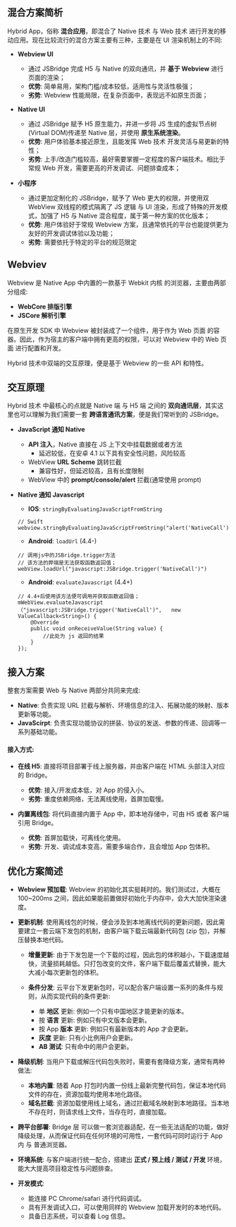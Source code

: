 ## 混合方案简析

Hybrid App，俗称 **混合应用**，即混合了 Native 技术 与 Web 技术 进行开发的移动应用。现在比较流行的混合方案主要有三种，主要是在 UI 渲染机制上的不同:

- **Webview UI**

  - 通过 JSBridge 完成 H5 与 Native 的双向通讯，并 **基于 Webview** 进行页面的渲染；
  - **优势**: 简单易用，架构门槛/成本较低，适用性与灵活性极强；
  - **劣势**: Webview 性能局限，在复杂页面中，表现远不如原生页面；

- **Native UI**

  - 通过 JSBridge 赋予 H5 原生能力，并进一步将 JS 生成的虚拟节点树(Virtual DOM)传递至 Native 层，并使用 **原生系统渲染**。
  - **优势**: 用户体验基本接近原生，且能发挥 Web 技术 开发灵活与易更新的特性；
  - **劣势**: 上手/改造门槛较高，最好需要掌握一定程度的客户端技术。相比于常规 Web 开发，需要更高的开发调试、问题排查成本；

- **小程序**

  - 通过更加定制化的 JSBridge，赋予了 Web 更大的权限，并使用双 WebView 双线程的模式隔离了 JS 逻辑 与 UI 渲染，形成了特殊的开发模式，加强了 H5 与 Native 混合程度，属于第一种方案的优化版本；
  - **优势**: 用户体验好于常规 Webview 方案，且通常依托的平台也能提供更为友好的开发调试体验以及功能；
  - **劣势**: 需要依托于特定的平台的规范限定

## Webviev

Webview 是 Native App 中内置的一款基于 Webkit 内核 的浏览器，主要由两部分组成:

- **WebCore 排版引擎**
- **JSCore 解析引擎**

在原生开发 SDK 中 Webview 被封装成了一个组件，用于作为 Web 页面 的容器。因此，作为宿主的客户端中拥有更高的权限，可以对 Webview 中的 Web 页面 进行配置和开发。

Hybrid 技术中双端的交互原理，便是基于 Webview 的一些 API 和特性。

## 交互原理

Hybrid 技术 中最核心的点就是 Native 端 与 H5 端 之间的 **双向通讯层**，其实这里也可以理解为我们需要一套 **跨语言通讯方案**，便是我们常听到的 JSBridge。

- **JavaScript 通知 Native**

  - **API 注入**，Native 直接在 JS 上下文中挂载数据或者方法
    - 延迟较低，在安卓 4.1 以下具有安全性问题，风险较高
  - WebView **URL Scheme** 跳转拦截
    - 兼容性好，但延迟较高，且有长度限制
  - WebView 中的 **prompt/console/alert** 拦截(通常使用 prompt)

- **Native 通知 Javascript**

  - **IOS**: `stringByEvaluatingJavaScriptFromString`

  ```
  // Swift
  webview.stringByEvaluatingJavaScriptFromString("alert('NativeCall')")
  ```

  - **Android**: `loadUrl` (4.4-)

  ```
  // 调用js中的JSBridge.trigger方法
  // 该方法的弊端是无法获取函数返回值；
  webView.loadUrl("javascript:JSBridge.trigger('NativeCall')")
  ```

  - **Android**: `evaluateJavascript` (4.4+)

  ```
  // 4.4+后使用该方法便可调用并获取函数返回值；
  mWebView.evaluateJavascript（"javascript:JSBridge.trigger('NativeCall')", 	 new ValueCallback<String>() {
      @Override
      public void onReceiveValue(String value) {
          //此处为 js 返回的结果
      }
  });
  ```

## 接入方案

整套方案需要 Web 与 Native 两部分共同来完成:

- **Native**: 负责实现 URL 拦截与解析、环境信息的注入、拓展功能的映射、版本更新等功能。
- **JavaScirpt**: 负责实现功能协议的拼装、协议的发送、参数的传递、回调等一系列基础功能。

#### 接入方式:

- **在线 H5**: 直接将项目部署于线上服务器，并由客户端在 HTML 头部注入对应的 Bridge。

  - **优势**: 接入/开发成本低，对 App 的侵入小。
  - **劣势**: 重度依赖网络，无法离线使用，首屏加载慢。

- **内置离线包**: 将代码直接内置于 App 中，即本地存储中，可由 H5 或者 客户端引用 Bridge。

  - **优势**: 首屏加载快，可离线化使用。
  - **劣势**: 开发、调试成本变高，需要多端合作，且会增加 App 包体积。

## 优化方案简述

- **Webview 预加载**: Webview 的初始化其实挺耗时的。我们测试过，大概在 100~200ms 之间，因此如果能前置做好初始化于内存中，会大大加快渲染速度。

- **更新机制**: 使用离线包的时候，便会涉及到本地离线代码的更新问题，因此需要建立一套云端下发包的机制，由客户端下载云端最新代码包 (zip 包)，并解压替换本地代码。

  - **增量更新**: 由于下发包是一个下载的过程，因此包的体积越小，下载速度越快，流量损耗越低。只打包改变的文件，客户端下载后覆盖式替换，能大大减小每次更新包的体积。

  - **条件分发**: 云平台下发更新包时，可以配合客户端设置一系列的条件与规则，从而实现代码的条件更新:

    - 单 **地区** 更新: 例如一个只有中国地区才能更新的版本。
    - 按 **语言** 更新: 例如只有中文版本会更新。
    - 按 App **版本** 更新: 例如只有最新版本的 App 才会更新。
    - **灰度** 更新: 只有小比例用户会更新。
    - **AB 测试**: 只有命中的用户会更新。

- **降级机制**: 当用户下载或解压代码包失败时，需要有套降级方案，通常有两种做法:

  - **本地内置**: 随着 App 打包时内置一份线上最新完整代码包，保证本地代码文件的存在，资源加载均使用本地化路径。
  - **域名拦截**: 资源加载使用线上域名，通过拦截域名映射到本地路径。当本地不存在时，则请求线上文件，当存在时，直接加载。

- **跨平台部署**: Bridge 层 可以做一套浏览器适配，在一些无法适配的功能，做好降级处理，从而保证代码在任何环境的可用性，一套代码可同时运行于 App 内 与 普通浏览器。

- **环境系统**: 与客户端进行统一配合，搭建出 **正式 / 预上线 / 测试 / 开发** 环境，能大大提高项目稳定性与问题排查。

- **开发模式**:

  - 能连接 PC Chrome/safari 进行代码调试。
  - 具有开发调试入口，可以使用同样的 Webview 加载开发时的本地代码。
  - 具备日志系统，可以查看 Log 信息。
